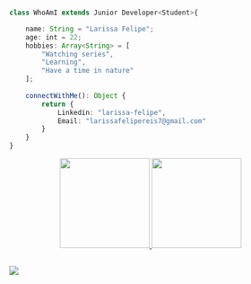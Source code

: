 ```typescript

class WhoAmI extends Junior Developer<Student>{

	name: String = "Larissa Felipe";
	age: int = 22;
	hobbies: Array<String> = [
		"Watching series",
		"Learning",
		"Have a time in nature"
	];
	
	connectWithMe(): Object {
		return {
			Linkedin: "larissa-felipe",
			Email: "larissafelipereis7@gmail.com"		
		}
	}
}

```

<div align="center">
  <a href="https://github.com/larissafr1">
  <img height="160em" src="https://github-readme-stats.vercel.app/api?username=larissafr1&show_icons=true&theme=dracula&include_all_commits=true&count_private=true"/>
  <img height="160em" src="https://github-readme-stats.vercel.app/api/top-langs/?username=larissafr1&layout=compact&langs_count=7&theme=dracula"/>
</div>

  ##
 
<div> 
  <a href="https://www.linkedin.com/in/larissa-felipe/" target="_blank"><img src="https://img.shields.io/badge/-LinkedIn-%230077B5?style=for-the-badge&logo=linkedin&logoColor=white" target="_blank"></a>  
</div>
